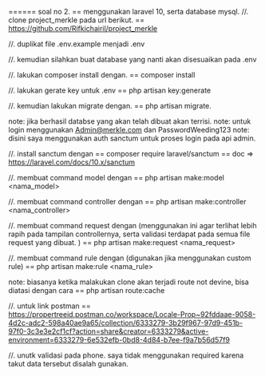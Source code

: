 ====== soal no 2.
== menggunakan laravel 10, serta database mysql.
//. clone project_merkle pada url berikut.
    == https://github.com/Rifkichairil/project_merkle

//. duplikat file .env.example menjadi .env

//. kemudian silahkan buat database yang nanti akan disesuaikan pada .env
    <!-- DB_CONNECTION=mysql
    DB_HOST=127.0.0.1
    DB_PORT=3306
    DB_DATABASE=<nama_database>
    DB_USERNAME=root
    DB_PASSWORD= -->


//. lakukan composer install dengan.
    == composer install

//. lakukan gerate key untuk .env
    == php artisan key:generate

//. kemudian lakukan migrate dengan.
    == php artisan migrate.

note: jika berhasil databse yang akan telah dibuat akan terrisi.
note: untuk login menggunakan Admin@merkle.com dan PasswordWeeding123
note: disini saya menggunakan auth sanctum untuk proses login pada api admin.

//. install sanctum dengan
    == composer require laravel/sanctum
    == doc => https://laravel.com/docs/10.x/sanctum


//. membuat command model dengan 
    == php artisan make:model <nama_model>
    
//. membuat command controller dengan 
    == php artisan make:controller <nama_controller>

//. membuat command request dengan (menggunakan ini agar terlihat lebih rapih pada tampilan controllernya, serta validasi terdapat pada semua file request yang dibuat. )
    == php artisan make:request <nama_request>

//. membuat command rule dengan (digunakan jika menggunakan custom rule)
    == php artisan make:rule <nama_rule>

note: biasanya ketika malakukan clone akan terjadi route not devine, bisa diatasi dengan cara
    == php artisan route:cache

//. untuk link postman
    == https://propertreeid.postman.co/workspace/Locale-Prop~92fddaae-9058-4d2c-adc2-598a40ae9a65/collection/6333279-3b29f967-97d9-451b-97f0-3c3e3e2cf1cf?action=share&creator=6333279&active-environment=6333279-6e532efb-0bd8-4d84-b7ee-f9a7b56d57f9

//. unutk validasi pada phone. saya tidak menggunakan required karena takut data tersebut disalah gunakan.
